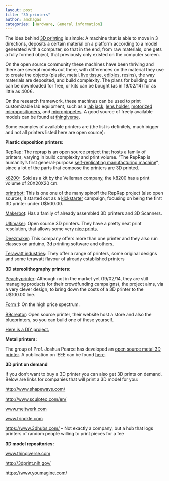 ```yaml
---
layout: post
title: "3D printers"
author: amchagas
categories: [Hardware, General information]
---
```


The idea behind [3D printing](http://en.wikipedia.org/wiki/3D_printing) is simple: A machine that is able to move in 3 directions, deposits a certain material on a platform according to a model generated with a computer, so that in the end, from raw materials, one gets a fully formed object, that previously only existed on the computer screen.

On the open source community these machines have been thriving and there are several models out there, with differences on the material they use to create the objects (plastic, metal, [live tissue](http://www.sciencedaily.com/releases/2013/12/131218100227.htm), [edibles](https://chocedge.com/3dprinting.php), resins), the way materials are deposited, and build complexity. The plans for building one can be downloaded for free, or kits can be bought (as in 19/02/14) for as little as 400€.

On the research framework, these machines can be used to print customizable lab equipment, such as a [lab jack](http://www.thingiverse.com/thing:28298), [lens holder](http://www.thingiverse.com/thing:62693), [motorized micropositioners,](http://www.thingiverse.com/thing:239105) and [micropippetes](http://www.thingiverse.com/thing:159052). A good source of freely available models can be found at [thingiverse](http://www.thingiverse.com/).

Some examples of available printers are (the list is definitely, much bigger and not all printers listed here are open source):

**Plastic deposition printers:**

[RepRap](http://reprap.org/wiki/RepRap): The reprap is an open source project that hosts a family of printers, varying in build complexity and print volume. &#8220;The RepRap is humanity&#8217;s first general-purpose [self-replicating manufacturing machine](http://en.wikipedia.org/wiki/Self-replicating_machine "wikipedia:Self-replicating machine")&#8220;, since a lot of the parts that compose the printers are 3D printed.

[k8200:](http://www.k8200.eu/home/)  Sold as a kit by the Velleman company, the k8200 has a print volume of 20X20X20 cm.

[printrbot](http://printrbot.com/): This is one one of the many spinoff the RepRap project (also open source), it started out as a [kickstarter](http://openeuroscience.wordpress.com/crowd-funding/ "Crowd funding") campaign, focusing on being the first 3D printer under U$500.00.

[Makerbot](http://www.makerbot.com/): Has a family of already assembled 3D printers and 3D Scanners.

[Ultimaker](https://www.ultimaker.com/): Open source 3D printers. They have a pretty neat print resolution, that allows some very [nice prints.](http://davedurant.wordpress.com/2011/10/12/ultimaker-faq-but-what-about-the-quality-of-prints/)

[Deezmaker](http://deezmaker.com/): This company offers more than one printer and they also run classes on arduino, 3d printing software and others.

[Terawatt industries](http://www.terawattindustries.com/): They offer a range of printers, some original designs and some terawatt flavour of already established printers

**3D stereolithography printers:**

[Peachyprinter](http://www.peachyprinter.com/): Although not in the market yet (19/02/14, they are still managing products for their crowdfunding campaigns), the project aims, via a very clever design, to bring down the costs of a 3D printer to the U$100.00 line.

[Form 1](http://formlabs.com/): On the high price spectrum.

[B9creator](http://b9creator.com/): Open source printer, their website host a store and also the blueprinters, so you can build one of these yourself.

[Here is a DIY project.](http://www.instructables.com/id/Build-a-Laser-3D-Printer-Stereolithography-at-Ho/)

**Metal printers:**

The group of Prof. Joshua Pearce has developed an [open source metal 3D printer](http://www.appropedia.org/Open-source_metal_3-D_printer). A publication on IEEE can be found [here](http://ieeexplore.ieee.org/stamp/stamp.jsp?tp=&arnumber=6678531).

<span class="embed-youtube" style="text-align:center; display: block;"></span>

**3D print on demand**

If you don&#8217;t want to buy a 3D printer you can also get 3D prints on demand. Below are links for companies that will print a 3D model for you:

http://www.shapeways.com/

http://www.sculpteo.com/en/

www.meltwerk.com

www.trinckle.com

https://www.3dhubs.com/ &#8211; Not exactly a company, but a hub that logs printers of random people willing to print pieces for a fee

**3D model repositories:**

www.thingiverse.com

http://3dprint.nih.gov/

https://www.youmagine.com/
